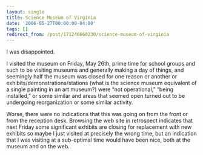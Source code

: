 ```yaml
---
layout: single
title: Science Museum of Virginia
date: '2006-05-27T00:00:00-04:00'
tags: []
redirect_from: /post/171246660230/science-museum-of-virginia
---
```

<p>I was disappointed.</p>

<p>I visited the museum on Friday, May 26th, prime time for school groups and such to be visiting museums and generally making a day of things, and seemingly half the museum was closed for one reason or another or exhibits/demonstrations/stations (what is the science museum equivalent of a single painting in an art museum?) were &ldquo;not operational,&rdquo; &ldquo;being installed,&rdquo; or some similar and areas that seemed open turned out to be undergoing reorganization or some similar activity.</p>

<p>Worse, there were no indications that this was going on from the front or from the reception desk. Browsing the web site in retrospect indicates that next Friday some significant exhibits are closing for replacement with new exhibits so maybe I just visited at precisely the wrong time, but an indication that I was visiting at a sub-optimal time would have been nice, both at the museum and on the web.</p>
